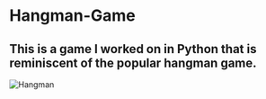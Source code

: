 # Hangman-Game


## This is a game I worked on in Python that is reminiscent of the popular hangman game.





![Hangman](https://github.com/Epicskylegend/Hangman-Game/assets/85533331/b5a9759d-117a-4e76-83b2-52ae24a2f172)
